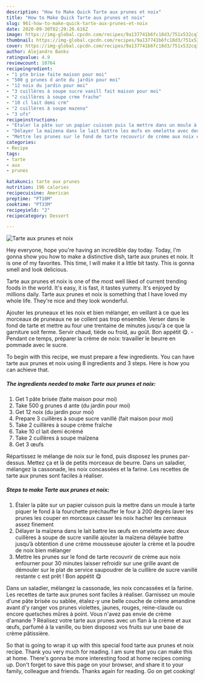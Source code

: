 ```yaml
---
description: "How to Make Quick Tarte aux prunes et noix"
title: "How to Make Quick Tarte aux prunes et noix"
slug: 961-how-to-make-quick-tarte-aux-prunes-et-noix
date: 2020-09-30T02:29:20.616Z
image: https://img-global.cpcdn.com/recipes/9a137741b6fc18d3/751x532cq70/tarte-aux-prunes-et-noix-photo-principale-de-la-recette.jpg
thumbnail: https://img-global.cpcdn.com/recipes/9a137741b6fc18d3/751x532cq70/tarte-aux-prunes-et-noix-photo-principale-de-la-recette.jpg
cover: https://img-global.cpcdn.com/recipes/9a137741b6fc18d3/751x532cq70/tarte-aux-prunes-et-noix-photo-principale-de-la-recette.jpg
author: Alejandro Banks
ratingvalue: 4.9
reviewcount: 10764
recipeingredient:
- "1 pte brise faite maison pour moi"
- "500 g prunes d ante du jardin pour moi"
- "12 noix du jardin pour moi"
- "3 cuillères à soupe sucre vanill fait maison pour moi"
- "2 cuillères à soupe crme frache"
- "10 cl lait demi crm"
- "2 cuillères à soupe mazena"
- "3 ufs"
recipeinstructions:
- "Étaler la pâte sur un papier cuisson puis la mettre dans un moule à tarte piquer le fond à la fourchette préchauffer le four à 200 degrés laver les prunes les couper en morceaux casser les noix hacher les cerneaux assez finement"
- "Délayer la maïzena dans le lait battre les œufs en omelette avec deux cuillères à soupe de sucre vanillé ajouter la maïzena délayée battre jusqu’à obtention d une crème mousseuse ajouter la crème et la poudre de noix bien mélanger"
- "Mettre les prunes sur le fond de tarte recouvrir de crème aux noix enfourner pour 30 minutes laisser refroidir sur une grille avant de démouler sur le plat de service saupoudrer de la cuillère de sucre vanillé restante c est prêt ! Bon appétit 😋"
categories:
- Recipe
tags:
- tarte
- aux
- prunes

katakunci: tarte aux prunes 
nutrition: 196 calories
recipecuisine: American
preptime: "PT10M"
cooktime: "PT33M"
recipeyield: "2"
recipecategory: Dessert

---
```



![Tarte aux prunes et noix](https://img-global.cpcdn.com/recipes/9a137741b6fc18d3/751x532cq70/tarte-aux-prunes-et-noix-photo-principale-de-la-recette.jpg)

Hey everyone, hope you're having an incredible day today. Today, I'm gonna show you how to make a distinctive dish, tarte aux prunes et noix. It is one of my favorites. This time, I will make it a little bit tasty. This is gonna smell and look delicious.

Tarte aux prunes et noix is one of the most well liked of current trending foods in the world. It's easy, it is fast, it tastes yummy. It's enjoyed by millions daily. Tarte aux prunes et noix is something that I have loved my whole life. They're nice and they look wonderful.

Ajouter les pruneaux et les noix et bien mélanger, en veillant à ce que les morceaux de pruneaux ne se collent pas trop ensemble. Verser dans le fond de tarte et mettre au four une trentaine de minutes jusqu&#39;à ce que la garniture soit ferme. Servir chaud, tiède ou froid, au goût. Bon appétit 😋. - Pendant ce temps, préparer la crème de noix: travailler le beurre en pommade avec le sucre.


To begin with this recipe, we must prepare a few ingredients. You can have tarte aux prunes et noix using 8 ingredients and 3 steps. Here is how you can achieve that.

<!--inarticleads1-->

##### The ingredients needed to make Tarte aux prunes et noix:

1. Get 1 pâte brisée (faite maison pour moi)
1. Take 500 g prunes d ante (du jardin pour moi)
1. Get 12 noix (du jardin pour moi)
1. Prepare 3 cuillères à soupe sucre vanillé (fait maison pour moi)
1. Take 2 cuillères à soupe crème fraîche
1. Take 10 cl lait demi écrémé
1. Take 2 cuillères à soupe maïzena
1. Get 3 œufs


Répartissez le mélange de noix sur le fond, puis disposez les prunes par-dessus. Mettez ça et là de petits morceaux de beurre. Dans un saladier, mélangez la cassonade, les noix concassées et la farine. Les recettes de tarte aux prunes sont faciles à réaliser. 

<!--inarticleads2-->

##### Steps to make Tarte aux prunes et noix:

1. Étaler la pâte sur un papier cuisson puis la mettre dans un moule à tarte piquer le fond à la fourchette préchauffer le four à 200 degrés laver les prunes les couper en morceaux casser les noix hacher les cerneaux assez finement
1. Délayer la maïzena dans le lait battre les œufs en omelette avec deux cuillères à soupe de sucre vanillé ajouter la maïzena délayée battre jusqu’à obtention d une crème mousseuse ajouter la crème et la poudre de noix bien mélanger
1. Mettre les prunes sur le fond de tarte recouvrir de crème aux noix enfourner pour 30 minutes laisser refroidir sur une grille avant de démouler sur le plat de service saupoudrer de la cuillère de sucre vanillé restante c est prêt ! Bon appétit 😋


Dans un saladier, mélangez la cassonade, les noix concassées et la farine. Les recettes de tarte aux prunes sont faciles à réaliser. Garnissez un moule d&#39;une pâte brisée ou sablée, étalez-y une belle couche de crème amandine avant d&#39;y ranger vos prunes violettes, jaunes, rouges, reine-claude ou encore quetsches mûres à point. Vous n&#39;avez pas envie de crème d&#39;amande ? Réalisez votre tarte aux prunes avec un flan à la crème et aux œufs, parfumé à la vanille, ou bien disposez vos fruits sur une base de crème pâtissière. 

So that is going to wrap it up with this special food tarte aux prunes et noix recipe. Thank you very much for reading. I am sure that you can make this at home. There's gonna be more interesting food at home recipes coming up. Don't forget to save this page on your browser, and share it to your family, colleague and friends. Thanks again for reading. Go on get cooking!
